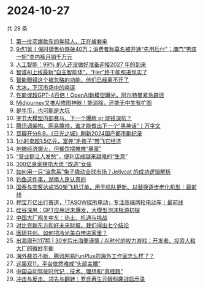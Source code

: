 # 2024-10-27

共 29 条

<!-- BEGIN 36KR -->
<!-- 最后更新时间 2024-10-27 03:10:56 +0800 -->
1. [第一批买爆款车的年轻人，正在被套牢](https://36kr.com/p/3008777662473728)
1. [9点1氪丨保时捷售价跌破40万；消费者称莫名被开通“先用后付”；澳门“男装一姐”卖内裤月销千万元](https://36kr.com/p/3008075142391041)
1. [人工智能：99% 的人还没做好准备迎接2027 年的到来](https://36kr.com/p/3005262508318724)
1. [智谱AI上线最新“自主智能体”，“Her”终于能照进现实了](https://36kr.com/p/3006924031714052)
1. [智能眼镜这个被忽略的功能，他们已经离不开了](https://36kr.com/p/3008816562644230)
1. [大冰，下沉市场中的李诞](https://36kr.com/p/3008550317123078)
1. [性能或超GPT-4百倍！OpenAI新模型曝光，阿尔特曼紧急辟谣](https://36kr.com/p/3007946545148803)
1. [Midjourney又推AI修图神器！能消除，还能无中生有扩图](https://36kr.com/p/3007935381271425)
1. [是牛市，也可能是大坑](https://36kr.com/p/3007880834344196)
1. [字节大模型内部赛马，下一个爆款 or 烧钱深坑？](https://36kr.com/p/3008093353108992)
1. [腾讯调架构、网易换帅，谁才能做出下一个“黑神话”丨万字文](https://36kr.com/p/3008083872605445)
1. [豆瓣开分8.9，《日光之城》刷新2024国产都市剧纪录](https://36kr.com/p/3008017338361346)
1. [1小时卖超1.5亿元，富养“毛孩子”带飞它经济](https://36kr.com/p/3007911100278023)
1. [地摊经济爆火，但餐饮摆摊难“暴富”](https://36kr.com/p/3006425948152325)
1. [“营业额让人发愁”，便利店成越来越难的“生意”](https://36kr.com/p/3007937689265417)
1. [300亿身家锂电大佬 “改造”女装](https://36kr.com/p/2998015476397185)
1. [如何用一只“治愈系”兔子撬动全球市场？Jellycat 的成功逻辑解析](https://36kr.com/p/3001782336566403)
1. [钓鱼这件事，湖南人是认真的](https://36kr.com/p/3007878153365001)
1. [国泰与空客达成150架飞机订单，用于机队更新、以替换逐步老化机型｜最前线](https://36kr.com/p/3008997384562180)
1. [押宝万亿出行赛道，「TASOW探所电动」专注高端两轮电动车｜最前线](https://36kr.com/p/3008774562883080)
1. [硅谷深思：GPT应用迟未爆发，大模型泡沫根源初探](https://36kr.com/p/3001625497204864)
1. [中国大厂闯关中东：热土、机遇与挑战](https://36kr.com/p/3007885745534089)
1. [对比完新东方和好未来财报，我们得出七个结论](https://36kr.com/p/3008086893077762)
1. [医研共创，如何把冷光美白带进家里？](https://36kr.com/p/3007702897829127)
1. [出海周刊117期 | 30岁后出海要谨慎 / AI时代的权力游戏：开发者、投资人和大厂的微妙平衡](https://36kr.com/p/3008759621264646)
1. [海外裁员不断，腾讯网易FunPlus的海外工作室怎么样了？](https://36kr.com/p/3007909459682561)
1. [这届双11，平台依然难戒“头部主播”](https://36kr.com/p/3008574204457863)
1. [中国自动驾驶时代记：技术、理想和“真经路”](https://36kr.com/p/3006264386757125)
1. [冲击与反击、领先与翻转｜罗氏再生元眼科鏖战启示录](https://36kr.com/p/3008009557746946)
<!-- END 36KR -->